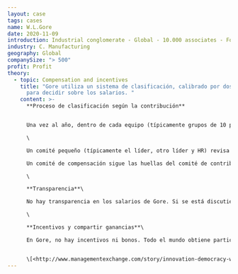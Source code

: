 ```yaml
---
layout: case
tags: cases
name: W.L.Gore
date: 2020-11-09
introduction: Industrial conglomerate - Global - 10.000 associates - For Profit
industry: C. Manufacturing
geography: Global
companySize: "> 500"
profit: Profit
theory:
  - topic: Compensation and incentives
    title: "Gore utiliza un sistema de clasificación, calibrado por dos paneles,
      para decidir sobre los salarios. "
    content: >-
      **Proceso de clasificación según la contribución**


      Una vez al año, dentro de cada equipo (típicamente grupos de 10 personas en aproximadamente la misma función), todos clasifican a los demás de 1 a 9 (contrario a Holacracy, no se clasifican en la lista) en función de su futuro pasado y esperado contribución. El proceso ha sido automatizado, y en las formas, la gente puede agregar un comentario al lado de cada persona, y además evaluar si son un "ajuste de cultura alta" o "ajuste de cultura baja".\

      \

      Un comité pequeño (típicamente el líder, otro líder y HR) revisa los resultados agregados en gran detalle, y en su discusión pueden cambiar el orden. Digamos que John termina en el segundo lugar de la lista agregada, pero que se siente demasiado alto, y el miembro del comité sospecha que realmente es un voto de lealtad. Ellos pueden decidir mover a John hasta el número 4. Cuando el comité está hecho, cada patrocinador comparte comentarios con su persona. Nunca el lugar exacto en el rango. Pero "en la parte superior", "medio" y "inferior". (Si una persona está en la parte inferior por un tiempo, la discusión va a suceder: ¿otro rol al que se adapte mejor? ¿Necesita formación o debe salir de la empresa?) **Proceso de compensación**\

      Un comité de compensación sigue las huellas del comité de contribuciones. Se traza la curva de salario de las 10 personas que fueron clasificados y ver si los salarios están en consonancia con la contribución. Si es necesario, el comité hará los cambios apropiados. \

      \

      **Transparencia**\

      No hay transparencia en los salarios de Gore. Si se está discutiendo el salario de una persona en el comité, él o ella no verá los datos que pertenecen a él o ella. \

      \

      **Incentivos y compartir ganancias**\

      En Gore, no hay incentivos ni bonos. Todo el mundo obtiene participaciones en la empresa como parte de la participación en los beneficios. Por ejemplo, alguien que gana £ 50K en salario en el Reino Unido podría hacer un adicional de £ 5K en acciones. La participación en los beneficios es proporcional al salario base (se calcula sobre la base del salario de este año y el salario de los últimos 3 años en alguna fórmula). Así que si su unidad pierde mucho dinero o hace mucho, no cambia la participación en los beneficios, para reforzar el mantra "todo en el mismo barco". \[7] 


      \[<http://www.managementexchange.com/story/innovation-democracy-wl-gores-original-management-model> and personal interview Frederic Laloux with Gore leader, April 2015]
---
```


